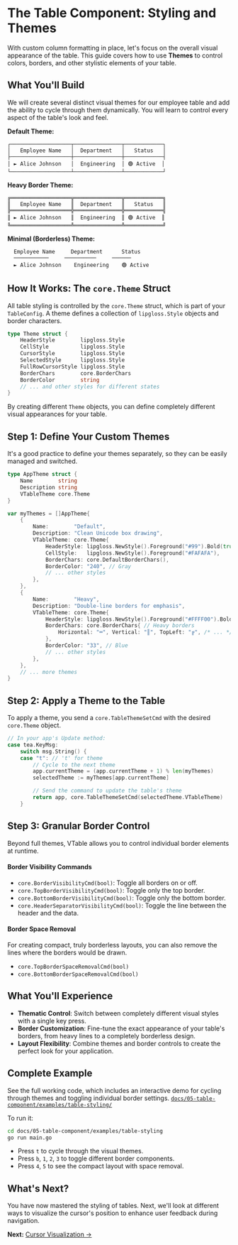 # The Table Component: Styling and Themes

With custom column formatting in place, let's focus on the overall visual appearance of the table. This guide covers how to use **Themes** to control colors, borders, and other stylistic elements of your table.

## What You'll Build

We will create several distinct visual themes for our employee table and add the ability to cycle through them dynamically. You will learn to control every aspect of the table's look and feel.

**Default Theme:**
```
┌───────────────────┬───────────────┬────────────┐
│   Employee Name   │  Department   │   Status   │
├───────────────────┼───────────────┼────────────┤
│ ► Alice Johnson   │  Engineering  │ 🟢 Active  │
└───────────────────┴───────────────┴────────────┘
```

**Heavy Border Theme:**
```
╔═══════════════════╦═══════════════╦════════════╗
║   Employee Name   ║  Department   ║   Status   ║
╠═══════════════════╬═══════════════╬════════════╣
║ ► Alice Johnson   ║  Engineering  ║ 🟢 Active  ║
╚═══════════════════╩═══════════════╩════════════╝
```

**Minimal (Borderless) Theme:**
```
  Employee Name     Department      Status
  ───────────     ──────────     ──────
  ► Alice Johnson    Engineering    🟢 Active
```

## How It Works: The `core.Theme` Struct

All table styling is controlled by the `core.Theme` struct, which is part of your `TableConfig`. A theme defines a collection of `lipgloss.Style` objects and border characters.

```go
type Theme struct {
	HeaderStyle        lipgloss.Style
	CellStyle          lipgloss.Style
	CursorStyle        lipgloss.Style
	SelectedStyle      lipgloss.Style
	FullRowCursorStyle lipgloss.Style
	BorderChars        core.BorderChars
	BorderColor        string
	// ... and other styles for different states
}
```

By creating different `Theme` objects, you can define completely different visual appearances for your table.

## Step 1: Define Your Custom Themes

It's a good practice to define your themes separately, so they can be easily managed and switched.

```go
type AppTheme struct {
	Name        string
	Description string
	VTableTheme core.Theme
}

var myThemes = []AppTheme{
	{
		Name:        "Default",
		Description: "Clean Unicode box drawing",
		VTableTheme: core.Theme{
			HeaderStyle: lipgloss.NewStyle().Foreground("#99").Bold(true),
			CellStyle:   lipgloss.NewStyle().Foreground("#FAFAFA"),
			BorderChars: core.DefaultBorderChars(),
			BorderColor: "240", // Gray
			// ... other styles
		},
	},
	{
		Name:        "Heavy",
		Description: "Double-line borders for emphasis",
		VTableTheme: core.Theme{
			HeaderStyle: lipgloss.NewStyle().Foreground("#FFFF00").Bold(true),
			BorderChars: core.BorderChars{ // Heavy borders
				Horizontal: "═", Vertical: "║", TopLeft: "╔", /* ... */
			},
			BorderColor: "33", // Blue
			// ... other styles
		},
	},
	// ... more themes
}
```

## Step 2: Apply a Theme to the Table

To apply a theme, you send a `core.TableThemeSetCmd` with the desired `core.Theme` object.

```go
// In your app's Update method:
case tea.KeyMsg:
    switch msg.String() {
    case "t": // 't' for theme
        // Cycle to the next theme
        app.currentTheme = (app.currentTheme + 1) % len(myThemes)
        selectedTheme := myThemes[app.currentTheme]

        // Send the command to update the table's theme
        return app, core.TableThemeSetCmd(selectedTheme.VTableTheme)
    }
```

## Step 3: Granular Border Control

Beyond full themes, VTable allows you to control individual border elements at runtime.

#### Border Visibility Commands
-   `core.BorderVisibilityCmd(bool)`: Toggle all borders on or off.
-   `core.TopBorderVisibilityCmd(bool)`: Toggle only the top border.
-   `core.BottomBorderVisibilityCmd(bool)`: Toggle only the bottom border.
-   `core.HeaderSeparatorVisibilityCmd(bool)`: Toggle the line between the header and the data.

#### Border Space Removal
For creating compact, truly borderless layouts, you can also remove the lines where the borders would be drawn.
-   `core.TopBorderSpaceRemovalCmd(bool)`
-   `core.BottomBorderSpaceRemovalCmd(bool)`

## What You'll Experience

-   **Thematic Control**: Switch between completely different visual styles with a single key press.
-   **Border Customization**: Fine-tune the exact appearance of your table's borders, from heavy lines to a completely borderless design.
-   **Layout Flexibility**: Combine themes and border controls to create the perfect look for your application.

## Complete Example

See the full working code, which includes an interactive demo for cycling through themes and toggling individual border settings.
[`docs/05-table-component/examples/table-styling/`](examples/table-styling/)

To run it:
```bash
cd docs/05-table-component/examples/table-styling
go run main.go
```
-   Press `t` to cycle through the visual themes.
-   Press `b`, `1`, `2`, `3` to toggle different border components.
-   Press `4`, `5` to see the compact layout with space removal.

## What's Next?

You have now mastered the styling of tables. Next, we'll look at different ways to visualize the cursor's position to enhance user feedback during navigation.

**Next:** [Cursor Visualization →](08-cursor-visualization.md) 